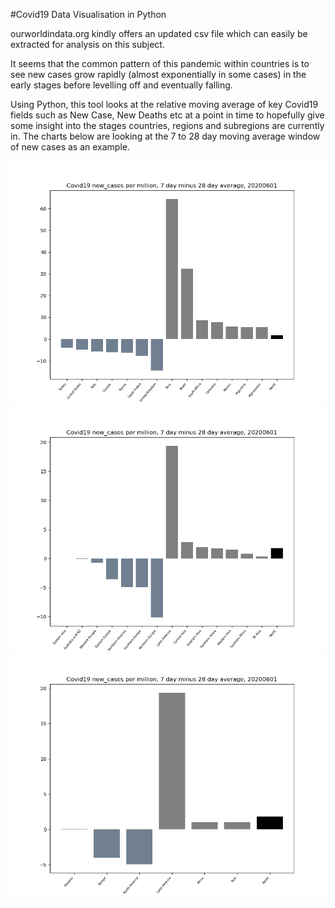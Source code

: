 #Covid19 Data Visualisation in Python

ourworldindata.org kindly offers an updated csv file which can easily be extracted for analysis on this subject. 

It seems that the common pattern of this pandemic within countries is to see new cases grow rapidly (almost exponentially in some cases) in the early stages before levelling off and eventually falling.

Using Python, this tool looks at the relative moving average of key Covid19 fields such as New Case, New Deaths etc at a point in time to hopefully give some insight into the stages countries, regions and subregions are currently in.  The charts below are looking at the 7 to 28 day moving average window of new cases as an example.

![](Figure_Country.png)
![](Figure_SubRegion.png)
![](Figure_Region.png)

